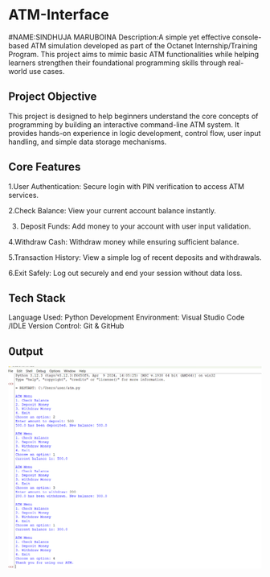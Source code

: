 # ATM-Interface
#NAME:SINDHUJA MARUBOINA
  Description:A simple yet effective console-based ATM simulation developed as part of the Octanet Internship/Training Program. This project aims to mimic basic ATM functionalities while helping learners strengthen their foundational programming skills through real-world use cases.

## Project Objective
This project is designed to help beginners understand the core concepts of programming by building an interactive command-line ATM system. It provides hands-on experience in logic development, control flow, user input handling, and simple data storage mechanisms.

## Core Features
1.User Authentication:
Secure login with PIN verification to access ATM services.

2.Check Balance:
View your current account balance instantly.

3. Deposit Funds:
Add money to your account with user input validation.

4.Withdraw Cash:
Withdraw money while ensuring sufficient balance.

5.Transaction History:
View a simple log of recent deposits and withdrawals.

6.Exit Safely:
Log out securely and end your session without data loss.

## Tech Stack
Language Used:  Python
Development Environment: Visual Studio Code /IDLE
Version Control: Git & GitHub

## 0utput
![image alt](https://github.com/MARUBOINASINDHUJA/ATM-Interface/blob/871042eb3e61843a12111a017fe11a07d13acd55/output%20of%20atm%20interface.png)



